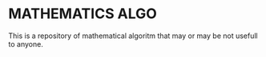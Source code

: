 # MATHEMATICS ALGO
This is a repository of mathematical algoritm that may or may be not usefull to
anyone.
